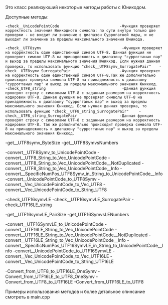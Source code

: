 Это класс реализуюший некоторые методы работы с Юникодом.

Доступные методы:

`-check__UnicodePointCode                           -Функция проверяет корректность значения Юникодного символа: по сути внутри только две проверки - не входит ли значение в диапазон Суррогатной пары, и не выходит ли значение за пределы максимального значения Юникода.  `

`-check__UTF8symv                                    -Функция проверяет на корректность один единственный символ UTF-8. Данная функция не проверяет символ UTF-8 на принадлежность к диапазону "суррогтаных пар" и выход за пределы максимального значения Юниккод. Если нужная данная проверка, то использовать функцию "check__UTF8symv_SurrogatePair"   `
`-check__UTF8symv_SurrogatePair                      -Функция проверяет на корректность один единственный символ UTF-8.Так же дополнительно происходит проверка символа UTF-8 на принадлежность к диапазону "суррогтаных пар" и выход за пределы максимального значения Юниккод.  `
`-check_UTF8_string                                  -Данная функция проверят строку с символами UTF-8 с заданным размером на корректность кодировки UTF-8. Данная функция не проверяет символы UTF-8 на принадлежность к диапазону "суррогтаных пар" и выход за пределы максимального значения Юниккод. Если нужная данная проверка, то использовать функцию "check__UTF8_string_SurrogatePair"    `
`-check__UTF8_string_SurrogatePair                   -Данная функция проверят строку с символами UTF-8 с заданным размером на корректность кодировки UTF-8. Так же дополнительно происходит проверка символа UTF-8 на принадлежность к диапазону "суррогтаных пар" и выход за пределы максимального значения Юниккод.  `

-get__UTF8symv_ByteSize
-get__UTF8SymvsNumbers

-convert__UTF8Symv_to_UnicodePointCode
-convert__UTF8_String_to_Vec_UnicodePointCode
-convert__UTF8_String_to_Vec_UnicodePointCode__NotDuplicated
-convert__UTF8_String_to_Vec_UnicodePointCode__Info
-convert__SpecificNumPos_UTF8Symv_in_String_to_UnicodePointCode__Info
-convert__UnicodePointCode_to_UTF8Symv
-convert__Vec_UnicodePointCode_to_Vec_UTF8
-convert__Vec_UnicodePointCode_to_String_UTF8

-check_UTF16symvLE
-check__UTF16symvLE_SurrogatePair
-check_UTF16LE_string

-get__UTF16symvLE_PairSize
-get_UTF16SymvsLENumbers

-convert__UTF16SymvLE_to_UnicodePointCode
-convert__UTF16LE_String_to_Vec_UnicodePointCode
-convert__UTF16LE_String_to_Vec_UnicodePointCode__NotDuplicated
-convert__UTF16LE_String_to_Vec_UnicodePointCode__Info
-convert__SpecificNumPos_UTF16SymvLE_in_String_to_UnicodePointCode__Info
-convert__UnicodePointCode_to_UTF16SymvLE
-convert__Vec_UnicodePointCode_to_Vec_UTF16LE
-convert__Vec_UnicodePointCode_to_String_UTF16LE

-Convert_from_UTF8_to_UTF16LE_OneSymv
-Convert_from_UTF16LE_to_UTF8_OneSymv
-Convert_from_UTF8_to_UTF16LE
-Convert_from_UTF16LE_to_UTF8

Примеры использования методов и более детальное опинсание смотреть в main.cpp
